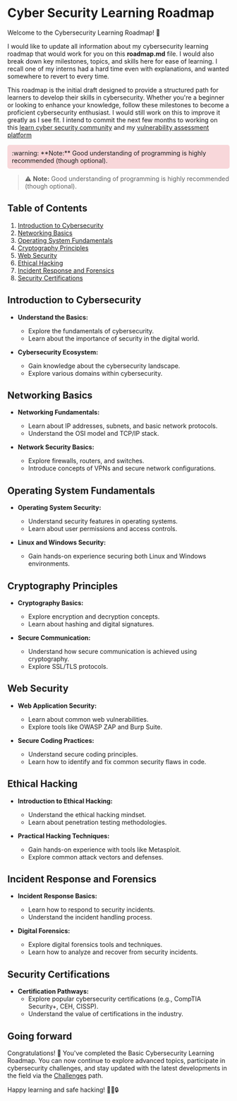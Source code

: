 # Cyber Security Learning Roadmap

Welcome to the Cybersecurity Learning Roadmap! 🚀 

I would like to update all information about my cybersecurity learning roadmap that would work for you on this **roadmap.md** file. I would also break down key milestones, topics, and skills here for ease of learning. I recall one of my interns had a hard time even with explanations, and wanted somewhere to revert to every time.

This roadmap is the initial draft designed to provide a structured path for learners to develop their skills in cybersecurity. Whether you're a beginner or looking to enhance your knowledge, follow these milestones to become a proficient cybersecurity enthusiast. I would still work on this to improve it greatly as I see fit. I intend to commit the next few months to working on this [learn cyber security community](https://github.com/1cbyc/learn-cybersecurity)  and my [vulnerability assessment platform](https://nidful.com)

<div style="background-color: #f8d7da; padding: 10px; border-radius: 5px;">
:warning: **Note:** Good understanding of programming is highly recommended (though optional).
</div>

> :warning: **Note:** Good understanding of programming is highly recommended (though optional).


## Table of Contents

1. [Introduction to Cybersecurity](#introduction-to-cybersecurity)
2. [Networking Basics](#networking-basics)
3. [Operating System Fundamentals](#operating-system-fundamentals)
4. [Cryptography Principles](#cryptography-principles)
5. [Web Security](#web-security)
6. [Ethical Hacking](#ethical-hacking)
7. [Incident Response and Forensics](#incident-response-and-forensics)
8. [Security Certifications](#security-certifications)

## Introduction to Cybersecurity

- **Understand the Basics:**
  - Explore the fundamentals of cybersecurity.
  - Learn about the importance of security in the digital world.

- **Cybersecurity Ecosystem:**
  - Gain knowledge about the cybersecurity landscape.
  - Explore various domains within cybersecurity.

## Networking Basics

- **Networking Fundamentals:**
  - Learn about IP addresses, subnets, and basic network protocols.
  - Understand the OSI model and TCP/IP stack.

- **Network Security Basics:**
  - Explore firewalls, routers, and switches.
  - Introduce concepts of VPNs and secure network configurations.

## Operating System Fundamentals

- **Operating System Security:**
  - Understand security features in operating systems.
  - Learn about user permissions and access controls.

- **Linux and Windows Security:**
  - Gain hands-on experience securing both Linux and Windows environments.

## Cryptography Principles

- **Cryptography Basics:**
  - Explore encryption and decryption concepts.
  - Learn about hashing and digital signatures.

- **Secure Communication:**
  - Understand how secure communication is achieved using cryptography.
  - Explore SSL/TLS protocols.

## Web Security

- **Web Application Security:**
  - Learn about common web vulnerabilities.
  - Explore tools like OWASP ZAP and Burp Suite.

- **Secure Coding Practices:**
  - Understand secure coding principles.
  - Learn how to identify and fix common security flaws in code.

## Ethical Hacking

- **Introduction to Ethical Hacking:**
  - Understand the ethical hacking mindset.
  - Learn about penetration testing methodologies.

- **Practical Hacking Techniques:**
  - Gain hands-on experience with tools like Metasploit.
  - Explore common attack vectors and defenses.

## Incident Response and Forensics

- **Incident Response Basics:**
  - Learn how to respond to security incidents.
  - Understand the incident handling process.

- **Digital Forensics:**
  - Explore digital forensics tools and techniques.
  - Learn how to analyze and recover from security incidents.

## Security Certifications

- **Certification Pathways:**
  - Explore popular cybersecurity certifications (e.g., CompTIA Security+, CEH, CISSP).
  - Understand the value of certifications in the industry.


## Going forward

Congratulations! 🎉 You've completed the Basic Cybersecurity Learning Roadmap. You can now continue to explore advanced topics, participate in cybersecurity challenges, and stay updated with the latest developments in the field via the [Challenges](/challenges/) path.

Happy learning and safe hacking! 👨‍💻🔒
